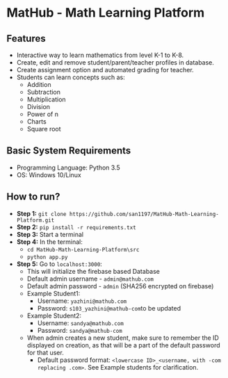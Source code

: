 # MatHub - Math Learning Platform

## Features
- Interactive way to learn mathematics from level K-1 to K-8.
- Create, edit and remove student/parent/teacher profiles in database.
- Create assignment option and automated grading for teacher.
- Students can learn concepts such as:
	- Addition
	- Subtraction
	- Multiplication
	- Division
	- Power of n
	- Charts
	- Square root

## Basic System Requirements
- Programming Language: Python 3.5
- OS: Windows 10/Linux

## How to run?
- **Step 1:** `git clone https://github.com/san1197/MatHub-Math-Learning-Platform.git`
- **Step 2:** `pip install -r requirements.txt`
- **Step 3:** Start a terminal
- **Step 4:** In the terminal:
  - `cd MatHub-Math-Learning-Platform\src`
  - `python app.py`
- **Step 5:** Go to `localhost:3000`:
  - This will initialize the firebase based Database
  - Default admin username - `admin@mathub.com`
  - Default admin password - `admin` (SHA256 encrypted on firebase)
  - Example Student1:
    - Username: `yazhini@mathub.com`
    - Password: `s103_yazhini@mathub-com`to be updated
  - Example Student2:
    - Username: `sandya@mathub.com`
    - Password: `sandya@mathub-com`
  - When admin creates a new student, make sure to remember the ID displayed on creation, as that will be a part of the default password for that user. 
    - Default password format: `<lowercase ID>_<username, with -com replacing .com>`. See Example students for clarification.

